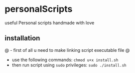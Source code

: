 # personalScripts
useful Personal scripts handmade with love

## installation

@ - first of all u need to make linking script executable file
@

- use the following commands:
    `chmod u+x install.sh`
- then run script using `sudo` privileges:
    `sudo ./install.sh`